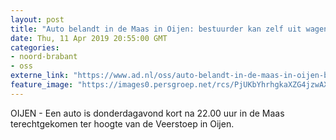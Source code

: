 ```yaml
---
layout: post
title: "Auto belandt in de Maas in Oijen: bestuurder kan zelf uit wagen klimmen"
date: Thu, 11 Apr 2019 20:55:00 GMT
categories: 
- noord-brabant 
- oss 
externe_link: "https://www.ad.nl/oss/auto-belandt-in-de-maas-in-oijen-bestuurder-kan-zelf-uit-wagen-klimmen~a704d89d/"
feature_image: "https://images0.persgroep.net/rcs/PjUKbYhrhgkaXZG4jzwAX5ow-uE/diocontent/145338459/_fitwidth/400/?appId=21791a8992982cd8da851550a453bd7f&quality=0.7"
---
```


OIJEN - Een auto is donderdagavond kort na 22.00 uur in de Maas terechtgekomen ter hoogte van de Veerstoep in Oijen.
